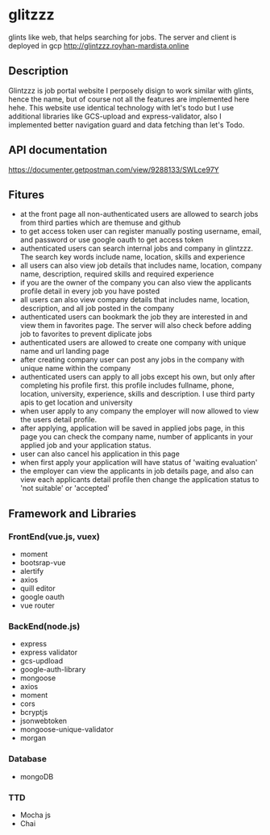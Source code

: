 # glitzzz
glints like web, that helps searching for jobs. The server and client is deployed in gcp http://glintzzz.royhan-mardista.online

## Description

Glintzzz is job portal website I perposely disign to work similar with glints, hence the name, but of course not all the features are implemented here hehe. This website use identical technology with let's todo but I use additional libraries like GCS-upload and express-validator, also I implemented better navigation guard and data fetching than let's Todo.

## API documentation

https://documenter.getpostman.com/view/9288133/SWLce97Y

## Fitures

- at the front page all non-authenticated users are allowed to search jobs from third parties which are themuse and github
- to get access token user can register manually posting username, email, and password or use google oauth to get access token
- authenticated users can search internal jobs and company in glintzzz. The search key words include name, location, skills and experience
- all users can also view job details that includes name, location, company name, description, required skills and required experience
- if you are the owner of the company you can also view the applicants profile detail in every job you have posted
- all users can also view company details that includes name, location, description, and all job posted in the company
- authenticated users can bookmark the job they are interested in and view them in favorites page. The server will also check before adding job to favorites to prevent diplicate jobs
- authenticated users are allowed to create one company with unique name and url landing page
- after creating company user can post any jobs in the company with unique name within the company
- authenticated users can apply to all jobs except his own, but only after completing his profile first. this profile includes fullname, phone, location, university, experience, skills  and description. I use third party apis to get location and university
- when user apply to any company the employer will now allowed to view the users detail profile.
- after applying, application will be saved in applied jobs page, in this page you can check the company name, number of applicants in your applied job and your application status.
- user can also cancel his application in this page
- when first apply your application will have status of 'waiting evaluation'
- the employer can view the applicants in job details page, and also can view each applicants detail profile then change the application status to 'not suitable' or 'accepted'


## Framework and Libraries

### FrontEnd(vue.js, vuex)

- moment
- bootsrap-vue
- alertify
- axios
- quill editor
- google oauth
- vue router

### BackEnd(node.js)

- express
- express validator
- gcs-updload
- google-auth-library
- mongoose
- axios
- moment
- cors
- bcryptjs
- jsonwebtoken
- mongoose-unique-validator
- morgan

### Database

- mongoDB

### TTD

- Mocha js
- Chai
